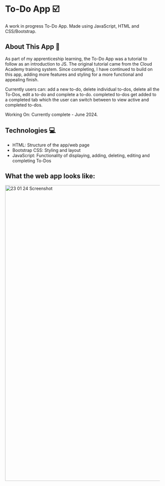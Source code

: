 <h1>To-Do App ☑️</h1>

<p>A work in progress To-Do App. Made using JavaScript, HTML and CSS/Bootstrap.</p>

<h2>About This App 📍</h2>

<p> As part of my apprenticeship learning, the To-Do App was a tutorial to follow as an introduction to JS. The original tutorial came from the Cloud Academy training system. Since completing, I have continued to build on this app, adding more features and styling for a more functional and appealing finish.

Currently users can: add a new to-do, delete individual to-dos, delete all the To-Dos, edit a to-do and complete a to-do. completed to-dos get added to a completed tab which the user can switch between to view active and completed to-dos.

Working On: Currently complete - June 2024. </p>

<h2>Technologies 💻</h2>
<ul>
  <li>HTML: Structure of the app/web page</li>
  <li>Bootstrap CSS: Styling and layout</li>
  <li>JavaScript: Functionality of displaying, adding, deleting, editing and completing To-Dos</li>
</ul>

<h2>What the web app looks like:</h2>
<img width="960" alt="23 01 24 Screenshot" src="https://github.com/JoCal96/JS-to-do-app/assets/137909187/4dea6041-12a5-4f25-bd2d-7262825e3d3d">

